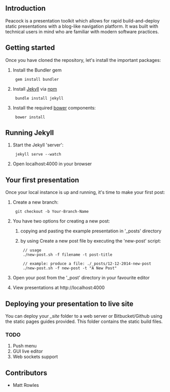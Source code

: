 ## Introduction

Peacock is a presentation toolkit which allows for rapid build-and-deploy static presentations with a blog-like navigation platform. It was built with technical users in mind who are familiar with modern software practices.


## Getting started

Once you have cloned the repository, let's install the important packages:

1. Install the Bundler gem

        gem install bundler

2. Install [Jekyll](http://jekyllrb.com/) via [npm](https://www.npmjs.org/)

        bundle install jekyll

3. Install the required [bower](http://bower.io/) components:

        bower install


## Running Jekyll

1. Start the Jekyll 'server':

        jekyll serve --watch

2. Open localhost:4000 in your browser


## Your first presentation

Once your local instance is up and running, it's time to make your first post:

1. Create a new branch:

        git checkout -b Your-Branch-Name

2. You have two options for creating a new post:
    1. copying and pasting the example presentation in '_posts' directory
    2. by using Create a new post file by executing the 'new-post' script:

            // usage
            ./new-post.sh -f filename -t post-title

            // example: produce a file: ./_posts/12-12-2014-new-post
            ./new-post.sh -f new-post -t "A New Post"

3. Open your post from the '_post' directory in your favourite editor

4. View presentations at http://localhost:4000


## Deploying your presentation to live site

You can deploy your *_site* folder to a web server or Bitbucket/Github using the static pages guides provided. This folder contains the static build files.


### TODO

1. Push menu
2. GUI live editor
3. Web sockets support


## Contributors

* Matt Rowles
